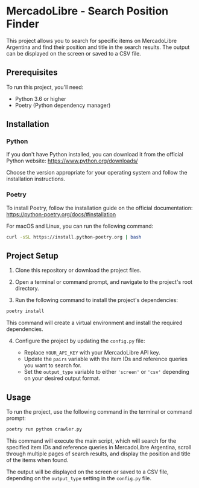 # MercadoLibre - Search Position Finder

This project allows you to search for specific items on MercadoLibre Argentina and find their position and title in the search results. The output can be displayed on the screen or saved to a CSV file.

## Prerequisites

To run this project, you'll need:

- Python 3.6 or higher
- Poetry (Python dependency manager)

## Installation

### Python

If you don't have Python installed, you can download it from the official Python website: https://www.python.org/downloads/

Choose the version appropriate for your operating system and follow the installation instructions.

### Poetry

To install Poetry, follow the installation guide on the official documentation: https://python-poetry.org/docs/#installation

For macOS and Linux, you can run the following command:

```bash
curl -sSL https://install.python-poetry.org | bash
```

## Project Setup

1. Clone this repository or download the project files.

2. Open a terminal or command prompt, and navigate to the project's root directory.

3. Run the following command to install the project's dependencies:

```bash
poetry install
```

This command will create a virtual environment and install the required dependencies.

4. Configure the project by updating the `config.py` file:

   - Replace `YOUR_API_KEY` with your MercadoLibre API key.
   - Update the `pairs` variable with the item IDs and reference queries you want to search for.
   - Set the `output_type` variable to either `'screen'` or `'csv'` depending on your desired output format.

## Usage

To run the project, use the following command in the terminal or command prompt:

```bash
poetry run python crawler.py
```

This command will execute the main script, which will search for the specified item IDs and reference queries in MercadoLibre Argentina, scroll through multiple pages of search results, and display the position and title of the items when found.

The output will be displayed on the screen or saved to a CSV file, depending on the `output_type` setting in the `config.py` file.
